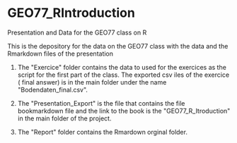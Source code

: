 # GEO77_RIntroduction
Presentation and Data for the GEO77 class on R 

This is the depository for the data on the GEO77 class with the data and the Rmarkdown files of the presentation

1) The "Exercice" folder contains the data to used for the exercices as the script for the first part of the class. The exported csv iles of the exercice ( final answer) is in the main folder under the name "Bodendaten_final.csv".

2) The "Presentation_Export" is the file that contains the file bookmarkdown file and the link to the book is the "GEO77_R_Itroduction" in the main folder of the project.

3) The "Report" folder contains the Rmardown orginal folder.
